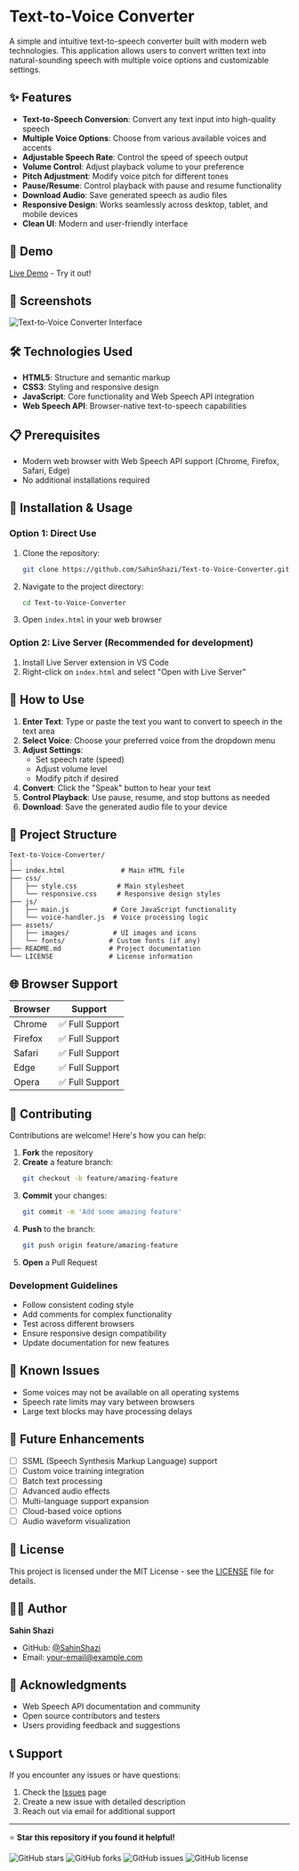 # Text-to-Voice Converter

A simple and intuitive text-to-speech converter built with modern web technologies. This application allows users to convert written text into natural-sounding speech with multiple voice options and customizable settings.

## ✨ Features

- **Text-to-Speech Conversion**: Convert any text input into high-quality speech
- **Multiple Voice Options**: Choose from various available voices and accents
- **Adjustable Speech Rate**: Control the speed of speech output
- **Volume Control**: Adjust playback volume to your preference
- **Pitch Adjustment**: Modify voice pitch for different tones
- **Pause/Resume**: Control playback with pause and resume functionality
- **Download Audio**: Save generated speech as audio files
- **Responsive Design**: Works seamlessly across desktop, tablet, and mobile devices
- **Clean UI**: Modern and user-friendly interface

## 🚀 Demo

[Live Demo](https://warm-sawine-7d5207.netlify.app/) - Try it out!

## 📸 Screenshots

![Text-to-Voice Converter Interface](screenshot1.jpg)

## 🛠️ Technologies Used

- **HTML5**: Structure and semantic markup
- **CSS3**: Styling and responsive design
- **JavaScript**: Core functionality and Web Speech API integration
- **Web Speech API**: Browser-native text-to-speech capabilities

## 📋 Prerequisites

- Modern web browser with Web Speech API support (Chrome, Firefox, Safari, Edge)
- No additional installations required

## 🎯 Installation & Usage

### Option 1: Direct Use
1. Clone the repository:
   ```bash
   git clone https://github.com/SahinShazi/Text-to-Voice-Converter.git
   ```

2. Navigate to the project directory:
   ```bash
   cd Text-to-Voice-Converter
   ```

3. Open `index.html` in your web browser

### Option 2: Live Server (Recommended for development)
1. Install Live Server extension in VS Code
2. Right-click on `index.html` and select "Open with Live Server"

## 🔧 How to Use

1. **Enter Text**: Type or paste the text you want to convert to speech in the text area
2. **Select Voice**: Choose your preferred voice from the dropdown menu
3. **Adjust Settings**: 
   - Set speech rate (speed)
   - Adjust volume level
   - Modify pitch if desired
4. **Convert**: Click the "Speak" button to hear your text
5. **Control Playback**: Use pause, resume, and stop buttons as needed
6. **Download**: Save the generated audio file to your device

## 📁 Project Structure

```
Text-to-Voice-Converter/
│
├── index.html              # Main HTML file
├── css/
│   ├── style.css          # Main stylesheet
│   └── responsive.css     # Responsive design styles
├── js/
│   ├── main.js           # Core JavaScript functionality
│   └── voice-handler.js  # Voice processing logic
├── assets/
│   ├── images/           # UI images and icons
│   └── fonts/           # Custom fonts (if any)
├── README.md            # Project documentation
└── LICENSE              # License information
```

## 🌐 Browser Support

| Browser | Support |
|---------|---------|
| Chrome  | ✅ Full Support |
| Firefox | ✅ Full Support |
| Safari  | ✅ Full Support |
| Edge    | ✅ Full Support |
| Opera   | ✅ Full Support |

## 🤝 Contributing

Contributions are welcome! Here's how you can help:

1. **Fork** the repository
2. **Create** a feature branch:
   ```bash
   git checkout -b feature/amazing-feature
   ```
3. **Commit** your changes:
   ```bash
   git commit -m 'Add some amazing feature'
   ```
4. **Push** to the branch:
   ```bash
   git push origin feature/amazing-feature
   ```
5. **Open** a Pull Request

### Development Guidelines

- Follow consistent coding style
- Add comments for complex functionality
- Test across different browsers
- Ensure responsive design compatibility
- Update documentation for new features

## 🐛 Known Issues

- Some voices may not be available on all operating systems
- Speech rate limits may vary between browsers
- Large text blocks may have processing delays

## 📝 Future Enhancements

- [ ] SSML (Speech Synthesis Markup Language) support
- [ ] Custom voice training integration
- [ ] Batch text processing
- [ ] Advanced audio effects
- [ ] Multi-language support expansion
- [ ] Cloud-based voice options
- [ ] Audio waveform visualization

## 📜 License

This project is licensed under the MIT License - see the [LICENSE](LICENSE) file for details.

## 👨‍💻 Author

**Sahin Shazi**
- GitHub: [@SahinShazi](https://github.com/SahinShazi)
- Email: [your-email@example.com](mailto:your-email@example.com)

## 🙏 Acknowledgments

- Web Speech API documentation and community
- Open source contributors and testers
- Users providing feedback and suggestions

## 📞 Support

If you encounter any issues or have questions:

1. Check the [Issues](https://github.com/SahinShazi/Text-to-Voice-Converter/issues) page
2. Create a new issue with detailed description
3. Reach out via email for additional support

---

⭐ **Star this repository if you found it helpful!**

![GitHub stars](https://img.shields.io/github/stars/SahinShazi/Text-to-Voice-Converter?style=social)
![GitHub forks](https://img.shields.io/github/forks/SahinShazi/Text-to-Voice-Converter?style=social)
![GitHub issues](https://img.shields.io/github/issues/SahinShazi/Text-to-Voice-Converter)
![GitHub license](https://img.shields.io/github/license/SahinShazi/Text-to-Voice-Converter)